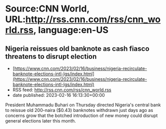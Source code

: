 # Source:CNN World, URL:http://rss.cnn.com/rss/cnn_world.rss, language:en-US

## Nigeria reissues old banknote as cash fiasco threatens to disrupt election
 - [https://www.cnn.com/2023/02/16/business/nigeria-recirculate-banknote-elections-intl-lgs/index.html](https://www.cnn.com/2023/02/16/business/nigeria-recirculate-banknote-elections-intl-lgs/index.html)
 - RSS feed: http://rss.cnn.com/rss/cnn_world.rss
 - date published: 2023-02-16 16:13:30+00:00

President Muhammadu Buhari on Thursday directed Nigeria's central bank to reissue old 200-naira ($0.43) banknotes withdrawn just days ago as concerns grow that the botched introduction of new money could disrupt general elections later this month.

